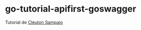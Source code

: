 # go-tutorial-apifirst-goswagger
Tutorial de [Cleuton Sampaio](https://www.linkedin.com/posts/cleutonsampaio_api-first-development-with-golang-and-goswagger-activity-7016465478256603136-BE50?utm_source=share&utm_medium=member_desktop)
